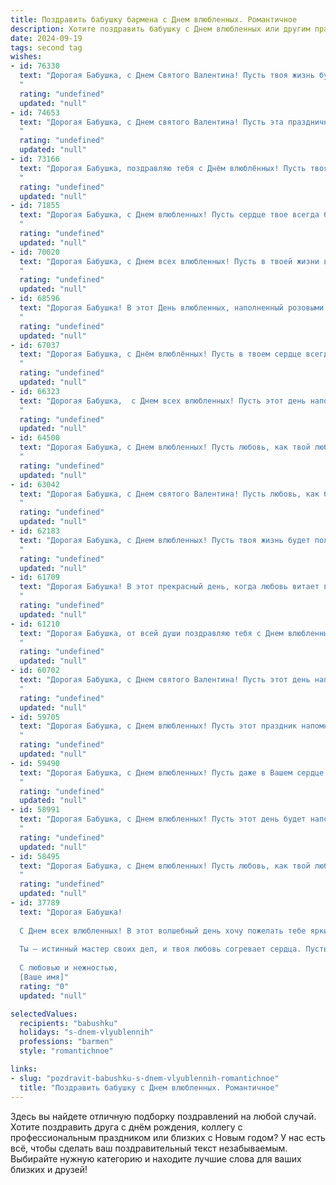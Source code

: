 ```yaml
---
title: Поздравить бабушку бармена с Днем влюбленных. Романтичное
description: Хотите поздравить бабушку с Днем влюбленных или другим праздником? Наш ИИ создаст незабываемое поздравление, а вы обязательно выделитесь среди других.  
date: 2024-09-19
tags: second tag
wishes:
- id: 76330
  text: "Дорогая Бабушка, с Днем Святого Валентина! Пусть твоя жизнь будет наполнена любовью, как бокал искрящегося шампанского, приготовленный заботливыми руками бармена. Пусть каждый день для тебя будет сладким и незабываемым, как коктейль \"Love Potion\", с добавлением щепотки романтики.
  "
  rating: "undefined"
  updated: "null"
- id: 74653
  text: "Дорогая Бабушка, с Днем святого Валентина! Пусть эта праздничная атмосфера любви и романтики согреет тебя, как самый вкусный коктейль от лучшего бармена. Желаю тебе  море нежности, страсти и тепла, а также  бесконечного счастья и крепкого здоровья!
  "
  rating: "undefined"
  updated: "null"
- id: 73166
  text: "Дорогая Бабушка, поздравляю тебя с Днём влюблённых! Пусть твоя жизнь всегда будет полна любви, тепла и заботы, как коктейль, который ты готовишь с такой любовью!
  "
  rating: "undefined"
  updated: "null"
- id: 71855
  text: "Дорогая Бабушка, с Днем влюбленных! Пусть сердце твое всегда будет согрето теплом любви и заботы, как мы согреты твоей любовью и заботой. Хочу пожелать тебе море счастья, крепкого здоровья, а также, конечно же, новых романтических приключений!
  "
  rating: "undefined"
  updated: "null"
- id: 70020
  text: "Дорогая Бабушка, с Днем всех влюбленных! Пусть в твоей жизни всегда будет место для любви и нежности. Желаю тебе ярких красок, весеннего настроения и, конечно же, много-много коктейлей, приготовленных с любовью твоим любимым барменом.
  "
  rating: "undefined"
  updated: "null"
- id: 68596
  text: "Дорогая Бабушка! В этот День влюбленных, наполненный розовыми лепестками и сладкими мечтаниями, желаю тебе неиссякаемой любви к жизни, к близким, к своей работе бармена, которая, без сомнения, приносит тебе радость и новые знакомства. Пусть твои коктейли всегда будут идеально смешаны, а твой бокал - всегда полон! С праздником!
  "
  rating: "undefined"
  updated: "null"
- id: 67037
  text: "Дорогая Бабушка, с Днём влюблённых! Пусть в твоем сердце всегда царит любовь и тепло, словно в уютном баре, где ты встречаешь гостей. Желаю тебе ярких моментов, искрящихся, как лучшие коктейли, и бесконечного счастья, как самый вкусный напиток! 🍹❤️
  "
  rating: "undefined"
  updated: "null"
- id: 66323
  text: "Дорогая Бабушка,  с Днем всех влюбленных! Пусть этот день наполнится  теплотой, заботой и сладкими, как коктейли от бармена, воспоминаниями о нашей любви.
  "
  rating: "undefined"
  updated: "null"
- id: 64500
  text: "Дорогая Бабушка, с Днем влюбленных! Пусть любовь, как твой любимый коктейль, искрится и согревает сердце! 🍸❤️
  "
  rating: "undefined"
  updated: "null"
- id: 63042
  text: "Дорогая Бабушка, с Днем святого Валентина! Пусть любовь, как бархатный напиток, всегда согревает твою душу. Желаю тебе много радости, нежности и теплых моментов, а также крепкого здоровья и долгих лет жизни.
  "
  rating: "undefined"
  updated: "null"
- id: 62183
  text: "Дорогая Бабушка, с Днем влюбленных! Пусть твоя жизнь будет полна любви, как коктейль, приготовленный лучшим барменом в мире. Желаю тебе нежной заботы, сладких воспоминаний и ярких моментов, которые согреют тебя, как глоточек чего-то особенного.
  "
  rating: "undefined"
  updated: "null"
- id: 61709
  text: "Дорогая Бабушка! В этот прекрасный день, когда любовь витает в воздухе, мы желаем тебе океана нежности и счастья! Пусть твоя работа за барной стойкой приносит тебе радость и вдохновение, а каждый гость дарит тебе улыбку и теплоту. Пусть твой профессионализм и доброта всегда будут востребованы! С Днем святого Валентина!
  "
  rating: "undefined"
  updated: "null"
- id: 61210
  text: "Дорогая Бабушка, от всей души поздравляю тебя с Днем влюбленных! Пусть твоя жизнь будет полна любви, как коктейль, который ты умеешь так мастерски готовить за барной стойкой. Желаю тебе море счастья, нежности и  ярких эмоций! 💖
  "
  rating: "undefined"
  updated: "null"
- id: 60702
  text: "Дорогая Бабушка, с Днем святого Валентина! Пусть этот день напомнит тебе о том, как прекрасна любовь, и подарит тебе множество милых моментов. Желаю тебе крепкого здоровья, отличного настроения и пусть улыбка всегда не сходит с твоего лица!
  "
  rating: "undefined"
  updated: "null"
- id: 59705
  text: "Дорогая Бабушка, с Днем влюбленных! Пусть этот праздник напомнит тебе о том, насколько ты любима и как ты сама умеешь дарить любовь. Всегда помни, что ты – самая лучшая бабушка на свете, и твоя любовь – самый ценный дар! 🎉💖
  "
  rating: "undefined"
  updated: "null"
- id: 59490
  text: "Дорогая Бабушка, с Днем влюбленных! Пусть даже в Вашем сердце живет любовь к своему ремеслу, но пусть и оно, как вино, которое Вы так мастерски умеете смешивать,  будет наполнено теплом, нежностью и радостью. Пусть Ваш талант бармена дарит улыбки и хорошее настроение всем, кто заходит в Ваше заведение! 😉
  "
  rating: "undefined"
  updated: "null"
- id: 58991
  text: "Дорогая Бабушка, с Днем влюбленных! Пусть этот день будет наполнен любовью, счастьем и нежностью, как прекрасно приготовленная вами выпечка. Желаю вам крепкого здоровья, светлых эмоций и бесконечного потока любви, как у  заботливого бармена, который всегда знает, как сделать ваш день чуточку слаще.
  "
  rating: "undefined"
  updated: "null"
- id: 58495
  text: "Дорогая Бабушка, с Днем влюбленных! Пусть любовь, как твой любимый коктейль, будет искрящей, бодрящей и всегда в твоей жизни! 🎉🥂
  "
  rating: "undefined"
  updated: "null"
- id: 37789
  text: "Дорогая Бабушка!
  
  С Днем всех влюбленных! В этот волшебный день хочу пожелать тебе ярких эмоций и нежных мгновений, как в бутике лучших коктейлей, который ты создаешь из любви и вдохновения. Пусть каждый новый день будет наполнен романтикой и счастьем, словно идеальный напиток, сбалансированный по всем вкусам.
  
  Ты – истинный мастер своих дел, и твоя любовь согревает сердца. Пусть в твоей жизни всегда будет место для любви, смеха и солнечных улыбок, а каждый момент будет сладким, как изысканный ликер.
  
  С любовью и нежностью,
  [Ваше имя]"
  rating: "0"
  updated: "null"

selectedValues:
  recipients: "babushku"
  holidays: "s-dnem-vlyublennih"
  professions: "barmen"
  style: "romantichnoe"

links:
- slug: "pozdravit-babushku-s-dnem-vlyublennih-romantichnoe"
  title: "Поздравить бабушку с Днем влюбленных. Романтичное"
---
```


Здесь вы найдете отличную подборку поздравлений на любой случай. 
Хотите поздравить друга с днём рождения, коллегу с профессиональным праздником или близких с Новым годом? У нас есть всё, чтобы сделать ваш поздравительный текст незабываемым. Выбирайте нужную категорию и находите лучшие слова для ваших близких и друзей!

